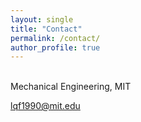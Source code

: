 ```yaml
---
layout: single
title: "Contact"
permalink: /contact/
author_profile: true
---
```



<br> Mechanical Engineering, MIT

lqf1990@mit.edu